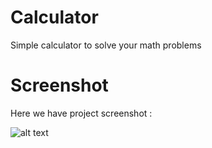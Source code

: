 # Calculator

Simple calculator to solve your math problems

# Screenshot

Here we have project screenshot :

![alt text](https://github.com/AurellOrell/Speech/blob/1de3b3ad571eeaf4c512337fd0efd631c8b2854d/Screenshot.png?raw=true)
